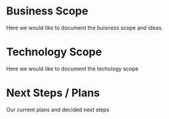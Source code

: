 # Business Scope 
Here we would like to document the buisness scope and ideas. 

# Technology Scope   
Here we would like to document the techology scope

# Next Steps / Plans  
Our current plans and decided next steps
